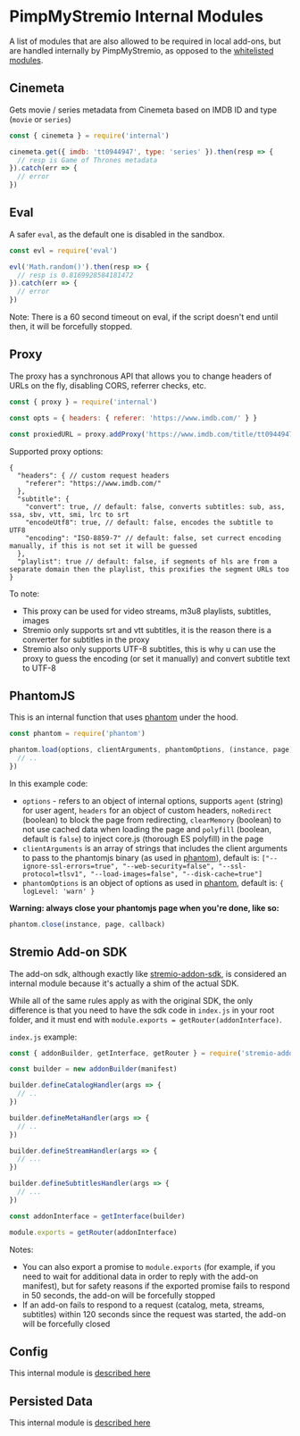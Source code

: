# PimpMyStremio Internal Modules

A list of modules that are also allowed to be required in local add-ons, but are handled internally by PimpMyStremio, as opposed to the [whitelisted modules](./modules-whitelist.md).

## Cinemeta

Gets movie / series metadata from Cinemeta based on IMDB ID and type (`movie` or `series`)

```javascript
const { cinemeta } = require('internal')

cinemeta.get({ imdb: 'tt0944947', type: 'series' }).then(resp => {
  // resp is Game of Thrones metadata
}).catch(err => {
  // error
})
```

## Eval

A safer `eval`, as the default one is disabled in the sandbox.

```javascript
const evl = require('eval')

evl('Math.random()').then(resp => {
  // resp is 0.8169928584181472
}).catch(err => {
  // error
})
```

Note: There is a 60 second timeout on eval, if the script doesn't end until then, it will be forcefully stopped.

## Proxy

The proxy has a synchronous API that allows you to change headers of URLs on the fly, disabling CORS, referrer checks, etc.

```javascript
const { proxy } = require('internal')

const opts = { headers: { referer: 'https://www.imdb.com/' } }

const proxiedURL = proxy.addProxy('https://www.imdb.com/title/tt0944947/', opts)
```

Supported proxy options:

```
{
  "headers": { // custom request headers
    "referer": "https://www.imdb.com/"
  },
  "subtitle": {
    "convert": true, // default: false, converts subtitles: sub, ass, ssa, sbv, vtt, smi, lrc to srt
    "encodeUtf8": true, // default: false, encodes the subtitle to UTF8
    "encoding": "ISO-8859-7" // default: false, set currect encoding manually, if this is not set it will be guessed
  },
  "playlist": true // default: false, if segments of hls are from a separate domain then the playlist, this proxifies the segment URLs too
}
```

To note:

- This proxy can be used for video streams, m3u8 playlists, subtitles, images
- Stremio only supports srt and vtt subtitles, it is the reason there is a converter for subtitles in the proxy
- Stremio also only supports UTF-8 subtitles, this is why u can use the proxy to guess the encoding (or set it manually) and convert subtitle text to UTF-8


## PhantomJS

This is an internal function that uses [phantom](https://www.npmjs.com/package/phantom) under the hood.

```javascript
const phantom = require('phantom')

phantom.load(options, clientArguments, phantomOptions, (instance, page) => {
  // ..
})
```

In this example code:
- `options` - refers to an object of internal options, supports `agent` (string) for user agent, `headers` for an object of custom headers, `noRedirect` (boolean) to block the page from redirecting, `clearMemory` (boolean) to not use cached data when loading the page and `polyfill` (boolean, default is `false`) to inject core.js (thorough ES polyfill) in the page
- `clientArguments` is an array of strings that includes the client arguments to pass to the phantomjs binary (as used in [phantom](https://www.npmjs.com/package/phantom)), default is: `["--ignore-ssl-errors=true", "--web-security=false", "--ssl-protocol=tlsv1", "--load-images=false", "--disk-cache=true"]`
- `phantomOptions` is an object of options as used in [phantom](https://www.npmjs.com/package/phantom), default is: `{ logLevel: 'warn' }`

**Warning: always close your phantomjs page when you're done, like so:**

```javascript
phantom.close(instance, page, callback)
```

## Stremio Add-on SDK

The add-on sdk, although exactly like [stremio-addon-sdk](https://github.com/Stremio/stremio-addon-sdk#readme), is considered an internal module because it's actually a shim of the actual SDK.

While all of the same rules apply as with the original SDK, the only difference is that you need to have the sdk code in `index.js` in your root folder, and it must end with `module.exports = getRouter(addonInterface)`.

`index.js` example:

```javascript
const { addonBuilder, getInterface, getRouter } = require('stremio-addon-sdk')

const builder = new addonBuilder(manifest)

builder.defineCatalogHandler(args => {
  // ..
})

builder.defineMetaHandler(args => {
  // ..
})

builder.defineStreamHandler(args => {
  // ...
})

builder.defineSubtitlesHandler(args => {
  // ...
})

const addonInterface = getInterface(builder)

module.exports = getRouter(addonInterface)
```

Notes:
- You can also export a promise to `module.exports` (for example, if you need to wait for additional data in order to reply with the add-on manifest), but for safety reasons if the exported promise fails to respond in 50 seconds, the add-on will be forcefully stopped
- If an add-on fails to respond to a request (catalog, meta, streams, subtitles) within 120 seconds since the request was started, the add-on will be forcefully closed

## Config

This internal module is [described here](https://github.com/sungshon/PimpMyStremio/tree/master/docs#user-settings)

## Persisted Data

This internal module is [described here](https://github.com/sungshon/PimpMyStremio/tree/master/docs#persisted-data)




